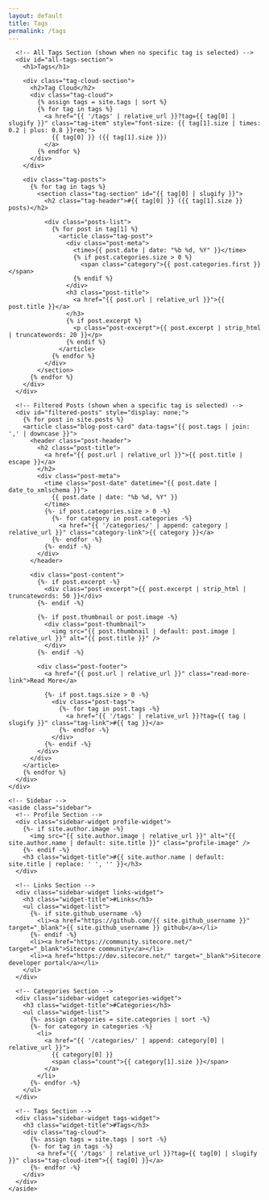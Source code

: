 ```yaml
---
layout: default
title: Tags
permalink: /tags
---
```


<div class="home">
  <div class="blog-container">
    <div class="main-content">
      <!-- Dynamic Tag Header -->
      <div id="tag-header" style="display: none;">
        <h1 id="tag-title"></h1>
        <p id="tag-description"></p>
      </div>
      
      <!-- All Tags Section (shown when no specific tag is selected) -->
      <div id="all-tags-section">
        <h1>Tags</h1>
        
        <div class="tag-cloud-section">
          <h2>Tag Cloud</h2>
          <div class="tag-cloud">
            {% assign tags = site.tags | sort %}
            {% for tag in tags %}
              <a href="{{ '/tags' | relative_url }}?tag={{ tag[0] | slugify }}" class="tag-item" style="font-size: {{ tag[1].size | times: 0.2 | plus: 0.8 }}rem;">
                {{ tag[0] }} ({{ tag[1].size }})
              </a>
            {% endfor %}
          </div>
        </div>
        
        <div class="tag-posts">
          {% for tag in tags %}
            <section class="tag-section" id="{{ tag[0] | slugify }}">
              <h2 class="tag-header">#{{ tag[0] }} ({{ tag[1].size }} posts)</h2>
              
              <div class="posts-list">
                {% for post in tag[1] %}
                  <article class="tag-post">
                    <div class="post-meta">
                      <time>{{ post.date | date: "%b %d, %Y" }}</time>
                      {% if post.categories.size > 0 %}
                        <span class="category">{{ post.categories.first }}</span>
                      {% endif %}
                    </div>
                    <h3 class="post-title">
                      <a href="{{ post.url | relative_url }}">{{ post.title }}</a>
                    </h3>
                    {% if post.excerpt %}
                      <p class="post-excerpt">{{ post.excerpt | strip_html | truncatewords: 20 }}</p>
                    {% endif %}
                  </article>
                {% endfor %}
              </div>
            </section>
          {% endfor %}
        </div>
      </div>
      
      <!-- Filtered Posts (shown when a specific tag is selected) -->
      <div id="filtered-posts" style="display: none;">
        {% for post in site.posts %}
        <article class="blog-post-card" data-tags="{{ post.tags | join: ',' | downcase }}">
          <header class="post-header">
            <h2 class="post-title">
              <a href="{{ post.url | relative_url }}">{{ post.title | escape }}</a>
            </h2>
            <div class="post-meta">
              <time class="post-date" datetime="{{ post.date | date_to_xmlschema }}">
                {{ post.date | date: "%b %d, %Y" }}
              </time>
              {%- if post.categories.size > 0 -%}
                {%- for category in post.categories -%}
                  <a href="{{ '/categories/' | append: category | relative_url }}" class="category-link">{{ category }}</a>
                {%- endfor -%}
              {%- endif -%}
            </div>
          </header>
          
          <div class="post-content">
            {%- if post.excerpt -%}
              <div class="post-excerpt">{{ post.excerpt | strip_html | truncatewords: 50 }}</div>
            {%- endif -%}
            
            {%- if post.thumbnail or post.image -%}
              <div class="post-thumbnail">
                <img src="{{ post.thumbnail | default: post.image | relative_url }}" alt="{{ post.title }}" />
              </div>
            {%- endif -%}
            
            <div class="post-footer">
              <a href="{{ post.url | relative_url }}" class="read-more-link">Read More</a>
              
              {%- if post.tags.size > 0 -%}
                <div class="post-tags">
                  {%- for tag in post.tags -%}
                    <a href="{{ '/tags' | relative_url }}?tag={{ tag | slugify }}" class="tag-link">#{{ tag }}</a>
                  {%- endfor -%}
                </div>
              {%- endif -%}
            </div>
          </div>
        </article>
        {% endfor %}
      </div>
    </div>
    
    <!-- Sidebar -->
    <aside class="sidebar">
      <!-- Profile Section -->
      <div class="sidebar-widget profile-widget">
        {%- if site.author.image -%}
          <img src="{{ site.author.image | relative_url }}" alt="{{ site.author.name | default: site.title }}" class="profile-image" />
        {%- endif -%}
        <h3 class="widget-title">#{{ site.author.name | default: site.title | replace: ' ', '' }}</h3>
      </div>
      
      <!-- Links Section -->
      <div class="sidebar-widget links-widget">
        <h3 class="widget-title">#Links</h3>
        <ul class="widget-list">
          {%- if site.github_username -%}
            <li><a href="https://github.com/{{ site.github_username }}" target="_blank">{{ site.github_username }} github</a></li>
          {%- endif -%}
          <li><a href="https://community.sitecore.net/" target="_blank">Sitecore community</a></li>
          <li><a href="https://dev.sitecore.net/" target="_blank">Sitecore developer portal</a></li>
        </ul>
      </div>
      
      <!-- Categories Section -->
      <div class="sidebar-widget categories-widget">
        <h3 class="widget-title">#Categories</h3>
        <ul class="widget-list">
          {%- assign categories = site.categories | sort -%}
          {%- for category in categories -%}
            <li>
              <a href="{{ '/categories/' | append: category[0] | relative_url }}">
                {{ category[0] }} 
                <span class="count">{{ category[1].size }}</span>
              </a>
            </li>
          {%- endfor -%}
        </ul>
      </div>
      
      <!-- Tags Section -->
      <div class="sidebar-widget tags-widget">
        <h3 class="widget-title">#Tags</h3>
        <div class="tag-cloud">
          {%- assign tags = site.tags | sort -%}
          {%- for tag in tags -%}
            <a href="{{ '/tags' | relative_url }}?tag={{ tag[0] | slugify }}" class="tag-cloud-item">{{ tag[0] }}</a>
          {%- endfor -%}
        </div>
      </div>
    </aside>
  </div>
</div>

<script>
document.addEventListener('DOMContentLoaded', function() {
  // Get the tag parameter from URL
  const urlParams = new URLSearchParams(window.location.search);
  const selectedTag = urlParams.get('tag');
  
  if (selectedTag) {
    // Hide the all tags section
    document.getElementById('all-tags-section').style.display = 'none';
    
    // Show the tag header and filtered posts
    document.getElementById('tag-header').style.display = 'block';
    document.getElementById('filtered-posts').style.display = 'block';
    
    // Update the tag title (capitalize first letter and handle dashes)
    const tagTitle = selectedTag.replace(/-/g, ' ').replace(/\b\w/g, l => l.toUpperCase());
    document.getElementById('tag-title').textContent = tagTitle;
    
    // Filter posts by the selected tag
    const allPosts = document.querySelectorAll('#filtered-posts .blog-post-card');
    let visibleCount = 0;
    
    allPosts.forEach(post => {
      const postTags = post.getAttribute('data-tags').split(',');
      const hasTag = postTags.some(tag => tag.trim() === selectedTag.toLowerCase());
      
      if (hasTag) {
        post.style.display = 'block';
        visibleCount++;
      } else {
        post.style.display = 'none';
      }
    });
    
    // Update the description with post count
    document.getElementById('tag-description').textContent = `A collection of ${visibleCount} post${visibleCount !== 1 ? 's' : ''}`;
    
    // Update page title
    document.title = `${tagTitle} - Tags - {{ site.title }}`;
  } else {
    // Show all tags section
    document.getElementById('all-tags-section').style.display = 'block';
    document.getElementById('tag-header').style.display = 'none';
    document.getElementById('filtered-posts').style.display = 'none';
  }
});
</script>

<style>
.tags-page {
  max-width: 1000px;
  margin: 0 auto;
  padding: 40px 20px;
}

.tags-page h1 {
  color: #4a90e2;
  font-size: 2.5rem;
  margin-bottom: 40px;
  text-align: center;
}

.tag-cloud-section {
  background: white;
  padding: 30px;
  border-radius: 8px;
  box-shadow: 0 2px 8px rgba(0, 0, 0, 0.1);
  margin-bottom: 40px;
}

.tag-cloud-section h2 {
  color: #333;
  margin-bottom: 20px;
}

.tag-cloud {
  display: flex;
  flex-wrap: wrap;
  gap: 10px;
  align-items: center;
}

.tag-item {
  background: #f5f5f5;
  color: #4a90e2;
  padding: 8px 12px;
  border-radius: 20px;
  text-decoration: none;
  transition: all 0.3s ease;
  font-weight: 500;
}

.tag-item:hover {
  background: #4a90e2;
  color: white;
  transform: scale(1.05);
}

.tag-section {
  margin-bottom: 50px;
}

.tag-header {
  color: #333;
  font-size: 1.8rem;
  margin-bottom: 30px;
  padding-bottom: 10px;
  border-bottom: 2px solid #4a90e2;
}

.tag-post {
  background: white;
  padding: 25px;
  margin-bottom: 20px;
  border-radius: 8px;
  box-shadow: 0 2px 8px rgba(0, 0, 0, 0.1);
}

.tag-post .post-meta {
  display: flex;
  gap: 15px;
  align-items: center;
  color: #999;
  font-size: 0.9rem;
  margin-bottom: 10px;
}

.tag-post .post-meta .category {
  background: #4a90e2;
  color: white;
  padding: 2px 6px;
  border-radius: 3px;
  font-size: 0.8rem;
}

.tag-post .post-title {
  margin: 0 0 15px 0;
  font-size: 1.3rem;
}

.tag-post .post-title a {
  color: #333;
  text-decoration: none;
  transition: color 0.3s ease;
}

.tag-post .post-title a:hover {
  color: #4a90e2;
}

.tag-post .post-excerpt {
  color: #666;
  line-height: 1.6;
  margin: 0;
}
</style>
